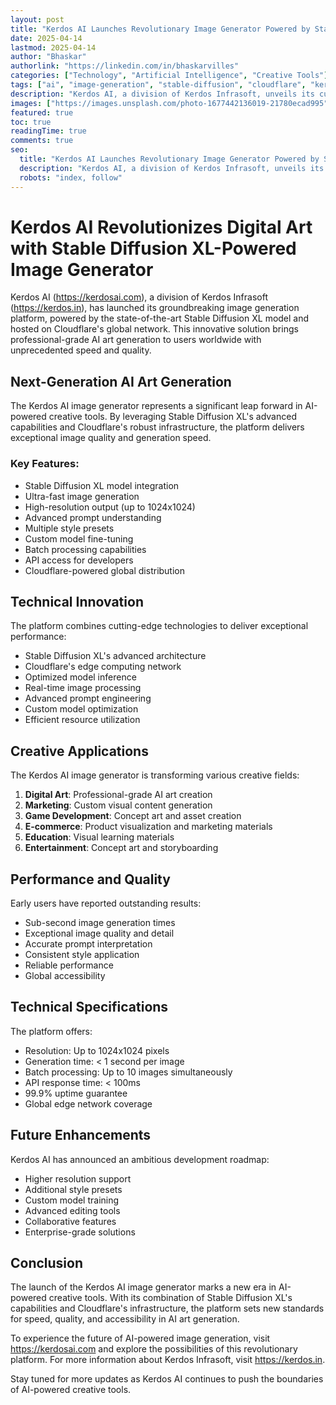 ```yaml
---
layout: post
title: "Kerdos AI Launches Revolutionary Image Generator Powered by Stable Diffusion XL"
date: 2025-04-14
lastmod: 2025-04-14
author: "Bhaskar"
authorlink: "https://linkedin.com/in/bhaskarvilles"
categories: ["Technology", "Artificial Intelligence", "Creative Tools"]
tags: ["ai", "image-generation", "stable-diffusion", "cloudflare", "kerdos-ai", "technology"]
description: "Kerdos AI, a division of Kerdos Infrasoft, unveils its cutting-edge image generator powered by Stable Diffusion XL, delivering high-quality AI art generation with unprecedented speed and quality."
images: ["https://images.unsplash.com/photo-1677442136019-21780ecad995"]
featured: true
toc: true
readingTime: true
comments: true
seo:
  title: "Kerdos AI Launches Revolutionary Image Generator Powered by Stable Diffusion XL"
  description: "Kerdos AI, a division of Kerdos Infrasoft, unveils its cutting-edge image generator powered by Stable Diffusion XL, delivering high-quality AI art generation with unprecedented speed and quality."
  robots: "index, follow"
---
```


# Kerdos AI Revolutionizes Digital Art with Stable Diffusion XL-Powered Image Generator

Kerdos AI (https://kerdosai.com), a division of Kerdos Infrasoft (https://kerdos.in), has launched its groundbreaking image generation platform, powered by the state-of-the-art Stable Diffusion XL model and hosted on Cloudflare's global network. This innovative solution brings professional-grade AI art generation to users worldwide with unprecedented speed and quality.

## Next-Generation AI Art Generation

The Kerdos AI image generator represents a significant leap forward in AI-powered creative tools. By leveraging Stable Diffusion XL's advanced capabilities and Cloudflare's robust infrastructure, the platform delivers exceptional image quality and generation speed.

### Key Features:

- Stable Diffusion XL model integration
- Ultra-fast image generation
- High-resolution output (up to 1024x1024)
- Advanced prompt understanding
- Multiple style presets
- Custom model fine-tuning
- Batch processing capabilities
- API access for developers
- Cloudflare-powered global distribution

## Technical Innovation

The platform combines cutting-edge technologies to deliver exceptional performance:

- Stable Diffusion XL's advanced architecture
- Cloudflare's edge computing network
- Optimized model inference
- Real-time image processing
- Advanced prompt engineering
- Custom model optimization
- Efficient resource utilization

## Creative Applications

The Kerdos AI image generator is transforming various creative fields:

1. **Digital Art**: Professional-grade AI art creation
2. **Marketing**: Custom visual content generation
3. **Game Development**: Concept art and asset creation
4. **E-commerce**: Product visualization and marketing materials
5. **Education**: Visual learning materials
6. **Entertainment**: Concept art and storyboarding

## Performance and Quality

Early users have reported outstanding results:

- Sub-second image generation times
- Exceptional image quality and detail
- Accurate prompt interpretation
- Consistent style application
- Reliable performance
- Global accessibility

## Technical Specifications

The platform offers:

- Resolution: Up to 1024x1024 pixels
- Generation time: < 1 second per image
- Batch processing: Up to 10 images simultaneously
- API response time: < 100ms
- 99.9% uptime guarantee
- Global edge network coverage

## Future Enhancements

Kerdos AI has announced an ambitious development roadmap:

- Higher resolution support
- Additional style presets
- Custom model training
- Advanced editing tools
- Collaborative features
- Enterprise-grade solutions

## Conclusion

The launch of the Kerdos AI image generator marks a new era in AI-powered creative tools. With its combination of Stable Diffusion XL's capabilities and Cloudflare's infrastructure, the platform sets new standards for speed, quality, and accessibility in AI art generation.

To experience the future of AI-powered image generation, visit https://kerdosai.com and explore the possibilities of this revolutionary platform. For more information about Kerdos Infrasoft, visit https://kerdos.in.

Stay tuned for more updates as Kerdos AI continues to push the boundaries of AI-powered creative tools. 